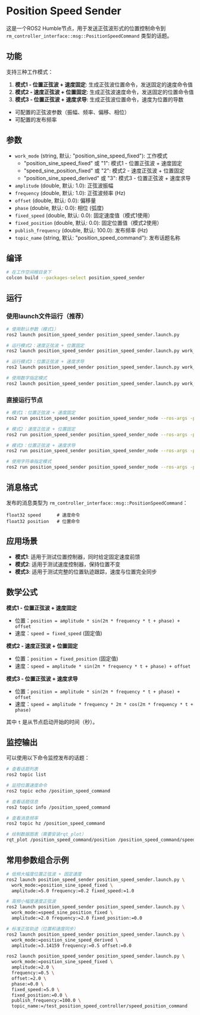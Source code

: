 # Position Speed Sender

这是一个ROS2 Humble节点，用于发送正弦波形式的位置控制命令到 `rm_controller_interface::msg::PositionSpeedCommand` 类型的话题。

## 功能

支持三种工作模式：

1. **模式1 - 位置正弦波 + 速度固定**: 生成正弦波位置命令，发送固定的速度命令值
2. **模式2 - 速度正弦波 + 位置固定**: 生成正弦波速度命令，发送固定的位置命令值
3. **模式3 - 位置正弦波 + 速度求导**: 生成正弦波位置命令，速度为位置的导数

- 可配置的正弦波参数（振幅、频率、偏移、相位）
- 可配置的发布频率

## 参数

- `work_mode` (string, 默认: "position_sine_speed_fixed"): 工作模式
  - "position_sine_speed_fixed" 或 "1": 模式1 - 位置正弦波 + 速度固定
  - "speed_sine_position_fixed" 或 "2": 模式2 - 速度正弦波 + 位置固定
  - "position_sine_speed_derived" 或 "3": 模式3 - 位置正弦波 + 速度求导
- `amplitude` (double, 默认: 1.0): 正弦波振幅
- `frequency` (double, 默认: 1.0): 正弦波频率 (Hz)
- `offset` (double, 默认: 0.0): 偏移量
- `phase` (double, 默认: 0.0): 相位 (弧度)
- `fixed_speed` (double, 默认: 0.0): 固定速度值（模式1使用）
- `fixed_position` (double, 默认: 0.0): 固定位置值（模式2使用）
- `publish_frequency` (double, 默认: 100.0): 发布频率 (Hz)
- `topic_name` (string, 默认: "position_speed_command"): 发布话题名称

## 编译

```bash
# 在工作空间根目录下
colcon build --packages-select position_speed_sender
```

## 运行

### 使用launch文件运行（推荐）

```bash
# 使用默认参数（模式1）
ros2 launch position_speed_sender position_speed_sender.launch.py

# 运行模式2：速度正弦波 + 位置固定
ros2 launch position_speed_sender position_speed_sender.launch.py work_mode:=speed_sine_position_fixed fixed_position:=1.57

# 运行模式3：位置正弦波 + 速度求导
ros2 launch position_speed_sender position_speed_sender.launch.py work_mode:=position_sine_speed_derived

# 使用数字指定模式
ros2 launch position_speed_sender position_speed_sender.launch.py work_mode:=2
```

### 直接运行节点

```bash
# 模式1：位置正弦波 + 速度固定
ros2 run position_speed_sender position_speed_sender_node --ros-args -p work_mode:=1 -p fixed_speed:=2.0

# 模式2：速度正弦波 + 位置固定
ros2 run position_speed_sender position_speed_sender_node --ros-args -p work_mode:=2 -p fixed_position:=1.57

# 模式3：位置正弦波 + 速度求导
ros2 run position_speed_sender position_speed_sender_node --ros-args -p work_mode:=3

# 使用字符串指定模式
ros2 run position_speed_sender position_speed_sender_node --ros-args -p work_mode:=speed_sine_position_fixed
```

## 消息格式

发布的消息类型为 `rm_controller_interface::msg::PositionSpeedCommand`：

```
float32 speed      # 速度命令
float32 position   # 位置命令
```

## 应用场景

- **模式1**: 适用于测试位置控制器，同时给定固定速度前馈
- **模式2**: 适用于测试速度控制器，保持位置不变
- **模式3**: 适用于测试完整的位置轨迹跟踪，速度与位置完全同步

## 数学公式

**模式1 - 位置正弦波 + 速度固定**
- 位置：`position = amplitude * sin(2π * frequency * t + phase) + offset`
- 速度：`speed = fixed_speed` (固定值)

**模式2 - 速度正弦波 + 位置固定**
- 位置：`position = fixed_position` (固定值)
- 速度：`speed = amplitude * sin(2π * frequency * t + phase) + offset`

**模式3 - 位置正弦波 + 速度求导**
- 位置：`position = amplitude * sin(2π * frequency * t + phase) + offset`
- 速度：`speed = amplitude * frequency * 2π * cos(2π * frequency * t + phase)`

其中 `t` 是从节点启动开始的时间（秒）。

## 监控输出

可以使用以下命令监控发布的话题：

```bash
# 查看话题列表
ros2 topic list

# 监控位置速度命令
ros2 topic echo /position_speed_command

# 查看话题信息
ros2 topic info /position_speed_command

# 查看消息频率
ros2 topic hz /position_speed_command

# 绘制数据图表（需要安装rqt_plot）
rqt_plot /position_speed_command/position /position_speed_command/speed
```

## 常用参数组合示例

```bash
# 低频大幅度位置正弦波 + 固定速度
ros2 launch position_speed_sender position_speed_sender.launch.py \
  work_mode:=position_sine_speed_fixed \
  amplitude:=5.0 frequency:=0.2 fixed_speed:=1.0

# 高频小幅度速度正弦波
ros2 launch position_speed_sender position_speed_sender.launch.py \
  work_mode:=speed_sine_position_fixed \
  amplitude:=2.0 frequency:=2.0 fixed_position:=0.0

# 标准正弦轨迹（位置和速度同步）
ros2 launch position_speed_sender position_speed_sender.launch.py \
  work_mode:=position_sine_speed_derived \
  amplitude:=3.14159 frequency:=0.5 offset:=0.0

ros2 launch position_speed_sender position_speed_sender.launch.py \
  work_mode:=position_sine_speed_fixed \
  amplitude:=2.0 \
  frequency:=0.5 \
  offset:=2.0 \
  phase:=0.0 \
  fixed_speed:=5.0 \
  fixed_position:=0.0 \
  publish_frequency:=100.0 \
  topic_name:=/test_position_speed_controller/speed_position_command

```
